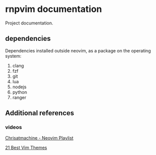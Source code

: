 
# rnpvim documentation

Project documentation.

## dependencies

Dependencies installed outside neovim, as a package on the operating system:

1. clang
2. fzf
3. git
4. lua
5. nodejs
6. python
7. ranger

## Additional references

### videos

[Chrisatmachine - Neovim Playlist](https://www.youtube.com/watch?v=65Wq4fjREUU&list=PLhoH5vyxr6QqPtKMp03pcJd_Vg8FZ0rtg)

[21 Best Vim Themes](https://www.dunebook.com/best-vim-themes/)


